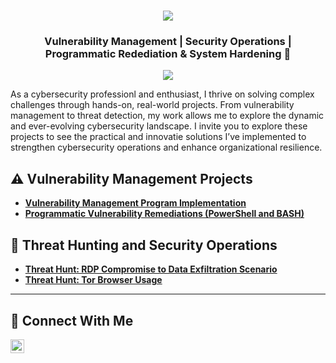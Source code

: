 <h1 align="center">
    <img src="https://readme-typing-svg.herokuapp.com/?font=Fira+Code&size=35&center=true&vCenter=true&width=500&height=70&duration=2000&lines=Hello.;+I'm+Gregory+Sewalt.;" />
</h1>

<h3 align="center">Vulnerability Management | Security Operations | Programmatic Redediation & System Hardening 🔐</h3>

<div align="center">
    <a href="https://www.linkedin.com/in/gregory-sewalt-24942657"><img src="https://img.shields.io/badge/-LinkedIn-0072b1?&style=for-the-badge&logo=linkedin&logoColor=white" /></a>
</div>

As a cybersecurity professionl and enthusiast, I thrive on solving complex challenges through hands-on, real-world projects. From vulnerability management to threat detection, my work allows me to explore the dynamic and ever-evolving cybersecurity landscape. I invite you to explore these projects to see the practical and innovatie solutions I’ve implemented to strengthen cybersecurity operations and enhance organizational resilience.


## ⚠️ Vulnerability Management Projects

- **[Vulnerability Management Program Implementation](https://github.com/gsewalt/vulnerability-management-program)**
- **[Programmatic Vulnerability Remediations (PowerShell and BASH)](https://github.com/gsewalt/programmatic-vulnerability-remediations)**

## 🚨 Threat Hunting and Security Operations

- **[Threat Hunt: RDP Compromise to Data Exfiltration Scenario](https://github.com/gsewalt/threat-hunt-RDP-to-exfiltration)**
- **[Threat Hunt: Tor Browser Usage](https://github.com/gsewalt/threat-hunting-scenario-tor)**

<hr/>

## 🤳 Connect With Me


[<img align="left" alt="___________ | LinkedIn" width="22px" src="https://cdn.jsdelivr.net/npm/simple-icons@v3/icons/linkedin.svg" />][linkedin]



[linkedin]: https://linkedin.com/in/gregory-sewalt-24942657

<!--
<img width="35" alt="image" src="https://github.com/user-attachments/assets/2f41c7cd-5ea8-4475-b451-a37161b6c3fb"> 
<img width="35" alt="image" src="https://github.com/user-attachments/assets/77649969-9910-4994-8b96-74a116cfb2a8">
-->
